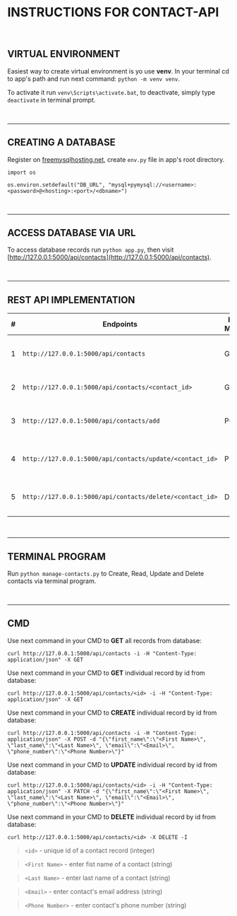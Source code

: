 # INSTRUCTIONS FOR CONTACT-API

<br>


## VIRTUAL ENVIRONMENT

Easiest way to create virtual environment is yo use **venv**.
In your terminal cd to app's path and run next command:
`python -m venv venv`.

To activate it run `venv\Scripts\activate.bat`, to deactivate, simply type `deactivate` in terminal prompt.

<br>

---

## CREATING A DATABASE

Register on [freemysqlhosting.net](freemysqlhosting.net), create `env.py` file in app's root directory.
```
import os

os.environ.setdefault("DB_URL", "mysql+pymysql://<username>:<password>@<hosting>:<port>/<dbname>")

```

<br>

---
##  ACCESS DATABASE VIA URL

To access database records run `python app.py`, then visit [http://127.0.0.1:5000/api/contacts](http://127.0.0.1:5000/api/contacts).

<br>

---

## REST API IMPLEMENTATION

| # | Endpoints                                                | HTTP Method | Description                              | DB Function                   |
|:-:| -------------------------------------------------------- | ----------- | ---------------------------------------- | ----------------------------- |
| 1 | `http://127.0.0.1:5000/api/contacts`                     | GET         | Get the list of all contacts in DB       | get_contacts()                |
| 2 | `http://127.0.0.1:5000/api/contacts/<contact_id>`        | GET         | Get a single contact from DB             | get_contact_by_id(contact_id) |
| 3 | `http://127.0.0.1:5000/api/contacts/add`                 | POST        | Add a single contact to DB               | add_contact(contact)          |
| 4 | `http://127.0.0.1:5000/api/contacts/update/<contact_id>` | PUT         | Update a single contact from DB          | update_contact(contact_id)    |
| 5 | `http://127.0.0.1:5000/api/contacts/delete/<contact_id>` | DELETE      | Delete a single contact from DB          | delete_contact(contact_id)    |

<br>

---

## TERMINAL PROGRAM

Run `python manage-contacts.py` to Create, Read, Update and Delete contacts via terminal program.


<br>

---

## CMD

Use next command in your CMD to **GET** all records from database:

`curl http://127.0.0.1:5000/api/contacts -i -H "Content-Type: application/json" -X GET`

Use next command in your CMD to **GET** individual record by id from database:

`curl http://127.0.0.1:5000/api/contacts/<id> -i -H "Content-Type: application/json" -X GET`

Use next command in your CMD to **CREATE** individual record by id from database:

`curl http://127.0.0.1:5000/api/contacts -i -H "Content-Type: application/json" -X POST -d "{\"first_name\":\"<First Name>\", \"last_name\":\"<Last Name>\", \"email\":\"<Email>\", \"phone_number\":\"<Phone Number>\"}"`

Use next command in your CMD to **UPDATE** individual record by id from database:

`curl http://127.0.0.1:5000/api/contacts/<id> -i -H "Content-Type: application/json" -X PATCH -d "{\"first_name\":\"<First Name>\", \"last_name\":\"<Last Name>\", \"email\":\"<Email>\", \"phone_number\":\"<Phone Number>\"}"`

Use next command in your CMD to **DELETE** individual record by id from database:

`curl http://127.0.0.1:5000/api/contacts/<id> -X DELETE -I`



> `<id>` - unique id of a contact record (integer)

> `<First Name>` - enter fist name of a contact (string)

> `<Last Name>` - enter last name of a contact (string)

> `<Email>` - enter contact's email address (string)

> `<Phone Number>` - enter contact's phone number (string)


